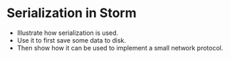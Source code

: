 Serialization in Storm
======================

- Illustrate how serialization is used.
- Use it to first save some data to disk.
- Then show how it can be used to implement a small network protocol.
